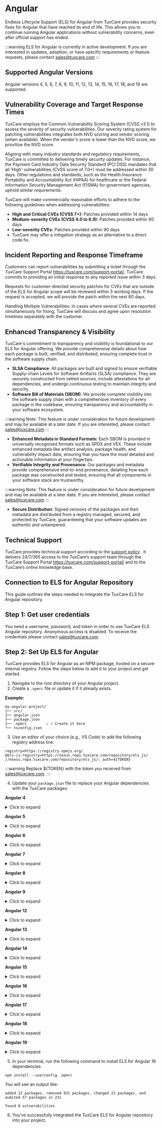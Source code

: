 # Angular

Endless Lifecycle Support (ELS) for Angular from TuxCare provides security fixes for Angular that have reached its end of life. This allows you to continue running Angular applications without vulnerability concerns, even after official support has ended.

:::warning
ELS for Angular is currently in active development. If you are interested in updates, adoption, or have specific requirements or feature requests, please contact [sales@tuxcare.com](mailto:sales@tuxcare.com)
:::

## Supported Angular Versions

Angular versions 4, 5, 6, 7, 8, 9, 10, 11, 12, 13, 14, 15, 16, 17, 18, and 19 are supported.

## Vulnerability Coverage and Target Response Times

TuxCare employs the Common Vulnerability Scoring System (CVSS v3.1) to assess the severity of security vulnerabilities. Our severity rating system for patching vulnerabilities integrates both NVD scoring and vendor scoring (when available). When the vendor's score is lower than the NVD score, we prioritize the NVD score.

Aligning with many industry standards and regulatory requirements, TuxCare is committed to delivering timely security updates. For instance, the Payment Card Industry Data Security Standard (PCI DSS) mandates that all 'High' vulnerabilities (CVSS score of 7.0+) must be addressed within 30 days. Other regulations and standards, such as the Health Insurance Portability and Accountability Act (HIPAA) for healthcare or the Federal Information Security Management Act (FISMA) for government agencies, uphold similar requirements.

TuxCare will make commercially reasonable efforts to adhere to the following guidelines when addressing vulnerabilities:

* **High and Critical CVEs (CVSS 7+):** Patches provided within 14 days
* **Medium-severity CVEs (CVSS 4.0 to 6.9):** Patches provided within 60 days
* **Low-severity CVEs:** Patches provided within 90 days
* TuxCare may offer a mitigation strategy as an alternative to a direct code fix.

## Incident Reporting and Response Timeframe

Customers can report vulnerabilities by submitting a ticket through the TuxCare Support Portal <https://tuxcare.com/support-portal/>. TuxCare commits to providing an initial response to any reported issue within 3 days.

Requests for customer-directed security patches for CVEs that are outside of the ELS for Angular scope will be reviewed within 3 working days. If the request is accepted, we will provide the patch within the next 60 days.

Handling Multiple Vulnerabilities: In cases where several CVEs are reported simultaneously for fixing, TuxCare will discuss and agree upon resolution timelines separately with the customer.

## Enhanced Transparency & Visibility

TuxCare's commitment to transparency and visibility is foundational to our ELS for Angular offering. We provide comprehensive details about how each package is built, verified, and distributed, ensuring complete trust in the software supply chain.

* **SLSA Compliance**: All packages are built and signed to ensure verifiable Supply-chain Levels for Software Artifacts (SLSA) compliance. They are securely constructed from vetted sources, include attestations for all dependencies, and undergo continuous testing to maintain integrity and security.
* **Software Bill of Materials (SBOM)**: We provide complete visibility into the software supply chain with a comprehensive inventory of every package in the codebase, ensuring transparency and accountability in your software ecosystem.

:::warning
Note: This feature is under consideration for future development and may be available at a later date. If you are interested, please contact [sales@tuxcare.com](mailto:sales@tuxcare.com)
:::

* **Enhanced Metadata in Standard Formats:** Each SBOM is provided in universally recognized formats such as SPDX and VEX. These include enhanced metadata like artifact analysis, package health, and vulnerability impact data, ensuring that you have the most detailed and actionable information at your fingertips.
* **Verifiable Integrity and Provenance**: Our packages and metadata provide comprehensive end-to-end provenance, detailing how each package was constructed and tested, ensuring that all components in your software stack are trustworthy.

:::warning
Note: This feature is under consideration for future development and may be available at a later date. If you are interested, please contact [sales@tuxcare.com](mailto:sales@tuxcare.com)
:::

* **Secure Distribution**: Signed versions of the packages and their metadata are distributed from a registry managed, secured, and protected by TuxCare, guaranteeing that your software updates are authentic and untampered.

## Technical Support

TuxCare provides technical support according to the [support policy](https://tuxcare.com/TuxCare-support-policy.pdf?_gl=1*9hjdum*_up*MQ..*_ga*MTQ0MTM0NTI4OC4xNjk5Mzk2ODYy*_ga_Z539WTSZ80*MTY5OTM5Njg2MC4xLjAuMTY5OTM5Njg2MC4wLjAuMA..*_ga_1790YFKF4F*MTY5OTM5Njg2MC4xLjAuMTY5OTM5Njg2MC4wLjAuMA..*_ga_64QBSWJJGS*MTY5OTM5Njg2MC4xLjAuMTY5OTM5Njg2MC4wLjAuMA..) . It delivers 24/7/365 access to the TuxCare’s support team through the TuxCare Support Portal <https://tuxcare.com/support-portal/> and to the TuxCare’s online knowledge base.

## Connection to ELS for Angular Repository

This guide outlines the steps needed to integrate the TuxCare ELS for Angular repository.

## Step 1: Get user credentials

You need a username, password, and token in order to use TuxCare ELS Angular repository. Anonymous access is disabled. To receive the credentials please contact [sales@tuxcare.com](mailto:sales@tuxcare.com).

## Step 2: Set Up ELS for Angular

TuxCare provides ELS for Angular as an NPM package, hosted on a secure internal registry. Follow the steps below to add it to your project and get started.

1. Navigate to the root directory of your Angular project.
2. Create a `.npmrc` file or update it if it already exists.

  **Example:**

  ```text
  my-angular-project/
  ├── src/
  ├── angular.json
  ├── package.json
  ├── .npmrc         ⚠️ ← Create it here
  └── tsconfig.json
  ```

3. Use an editor of your choice (e.g., VS Code) to add the following registry address line:

  <CodeWithCopy>

  ```text
  registry=https://registry.npmjs.org/
  @els-js:registry=https://nexus.repo.tuxcare.com/repository/els_js/
  //nexus.repo.tuxcare.com/repository/els_js/:_auth=${TOKEN}
  ```

  </CodeWithCopy>

  :::warning
  Replace ${TOKEN} with the token you received from [sales@tuxcare.com](mailto:sales@tuxcare.com).
  :::

4. Update your `package.json` file to replace your Angular dependencies with the TuxCare packages:
  
  **Angular 4**
  <details>
    <summary>Click to expand</summary>

  <CodeWithCopy>

  ```text
  "dependencies": {
      "@els-js/angular-4": "^0.0.1",
      "@angular/animations": "^4.2.4",
      "@angular/common": "^4.2.4",
      "@angular/compiler": "^4.2.4",
      "@angular/core": "^4.2.4",
      "@angular/forms": "^4.2.4",
      "@angular/http": "^4.2.4",
      "@angular/platform-browser": "^4.2.4",
      "@angular/platform-browser-dynamic": "^4.2.4",
      "@angular/router": "^4.2.4",
      "core-js": "^2.4.1",
      "rxjs": "^5.4.2",
      "zone.js": "^0.8.14"
  },
  "devDependencies": {
      "@angular/cli": "1.4.10",
      "@angular/compiler-cli": "^4.2.4",
      "@angular/language-service": "^4.2.4",
      "@types/jasmine": "~2.5.53",
      "@types/jasminewd2": "~2.0.2",
      "@types/node": "~6.0.60",
      "codelyzer": "~3.2.0",
      "jasmine-core": "~2.6.2",
      "jasmine-spec-reporter": "~4.1.0",
      "karma": "~1.7.0",
      "karma-chrome-launcher": "~2.1.1",
      "karma-cli": "~1.0.1",
      "karma-coverage-istanbul-reporter": "^1.2.1",
      "karma-jasmine": "~1.1.0",
      "karma-jasmine-html-reporter": "^0.2.2",
      "protractor": "~5.1.2",
      "ts-node": "~3.2.0",
      "tslint": "~5.7.0",
      "typescript": "~2.3.3"
  }
  ```

  </CodeWithCopy>

  </details>

  **Angular 5**
  <details>
    <summary>Click to expand</summary>

  <CodeWithCopy>

  ```text
  "dependencies": {
      "@els-js/angular-5": "^0.0.1",
      "@angular/animations": "^5.2.0",
      "@angular/common": "^5.2.0",
      "@angular/compiler": "^5.2.0",
      "@angular/core": "^5.2.0",
      "@angular/forms": "^5.2.0",
      "@angular/http": "^5.2.0",
      "@angular/platform-browser": "^5.2.0",
      "@angular/platform-browser-dynamic": "^5.2.0",
      "@angular/router": "^5.2.0",
      "core-js": "^2.4.1",
      "rxjs": "^5.5.6",
      "zone.js": "^0.8.19"
  },
  "devDependencies": {
      "@angular/cli": "~1.7.4",
      "@angular/compiler-cli": "^5.2.0",
      "@angular/language-service": "^5.2.0",
      "@types/jasmine": "~2.8.3",
      "@types/jasminewd2": "~2.0.2",
      "@types/node": "~6.0.60",
      "codelyzer": "^4.0.1",
      "jasmine-core": "~2.8.0",
      "jasmine-spec-reporter": "~4.2.1",
      "karma": "~2.0.0",
      "karma-chrome-launcher": "~2.2.0",
      "karma-coverage-istanbul-reporter": "^1.2.1",
      "karma-jasmine": "~1.1.0",
      "karma-jasmine-html-reporter": "^0.2.2",
      "protractor": "~5.1.2",
      "ts-node": "~4.1.0",
      "tslint": "~5.9.1",
      "typescript": "~2.5.3"
  }
  ```

  </CodeWithCopy>

  </details>

  **Angular 6**
  <details>
    <summary>Click to expand</summary>

  <CodeWithCopy>

  ```text
  "dependencies": {
      "@els-js/angular-6": "^0.0.1",
      "@angular/animations": "^6.1.0",
      "@angular/common": "^6.1.0",
      "@angular/compiler": "^6.1.0",
      "@angular/core": "^6.1.0",
      "@angular/forms": "^6.1.0",
      "@angular/http": "^6.1.0",
      "@angular/platform-browser": "^6.1.0",
      "@angular/platform-browser-dynamic": "^6.1.0",
      "@angular/router": "^6.1.0",
      "core-js": "^2.5.4",
      "rxjs": "~6.2.0",
      "zone.js": "~0.8.26"
      },
  "devDependencies": {
      "@angular-devkit/build-angular": "~0.8.0",
      "@angular/cli": "~6.2.9",
      "@angular/compiler-cli": "^6.1.0",
      "@angular/language-service": "^6.1.0",
      "@types/jasmine": "~2.8.8",
      "@types/jasminewd2": "~2.0.3",
      "@types/node": "~8.9.4",
      "codelyzer": "~4.3.0",
      "jasmine-core": "~2.99.1",
      "jasmine-spec-reporter": "~4.2.1",
      "karma": "~3.0.0",
      "karma-chrome-launcher": "~2.2.0",
      "karma-coverage-istanbul-reporter": "~2.0.1",
      "karma-jasmine": "~1.1.2",
      "karma-jasmine-html-reporter": "^0.2.2",
      "protractor": "~5.4.0",
      "ts-node": "~7.0.0",
      "tslint": "~5.11.0",
      "typescript": "~2.9.2"
  }
  ```

  </CodeWithCopy>

  </details>

  **Angular 7**
  <details>
    <summary>Click to expand</summary>

  <CodeWithCopy>

  ```text
  "dependencies": {
      "@els-js/angular-7": "^0.0.1",
      "@angular/animations": "~7.2.0",
      "@angular/common": "~7.2.0",
      "@angular/compiler": "~7.2.0",
      "@angular/core": "~7.2.0",
      "@angular/forms": "~7.2.0",
      "@angular/platform-browser": "~7.2.0",
      "@angular/platform-browser-dynamic": "~7.2.0",
      "@angular/router": "~7.2.0",
      "core-js": "^2.5.4",
      "rxjs": "~6.3.3",
      "tslib": "^1.9.0",
      "zone.js": "~0.8.26"
  },
  "devDependencies": {
      "@angular-devkit/build-angular": "~0.13.0",
      "@angular/cli": "~7.3.10",
      "@angular/compiler-cli": "~7.2.0",
      "@angular/language-service": "~7.2.0",
      "@types/node": "~8.9.4",
      "@types/jasmine": "~2.8.8",
      "@types/jasminewd2": "~2.0.3",
      "codelyzer": "~4.5.0",
      "jasmine-core": "~2.99.1",
      "jasmine-spec-reporter": "~4.2.1",
      "karma": "~4.0.0",
      "karma-chrome-launcher": "~2.2.0",
      "karma-coverage-istanbul-reporter": "~2.0.1",
      "karma-jasmine": "~1.1.2",
      "karma-jasmine-html-reporter": "^0.2.2",
      "protractor": "~5.4.0",
      "ts-node": "~7.0.0",
      "tslint": "~5.11.0",
      "typescript": "~3.2.2"
  }
  ```

  </CodeWithCopy>

  </details>

  **Angular 8**
  <details>
    <summary>Click to expand</summary>

  <CodeWithCopy>

  ```text
  "dependencies": {
      "@els-js/angular-8": "^0.0.1",
      "@angular/animations": "~8.2.14",
      "@angular/common": "~8.2.14",
      "@angular/compiler": "~8.2.14",
      "@angular/core": "~8.2.14",
      "@angular/forms": "~8.2.14",
      "@angular/platform-browser": "~8.2.14",
      "@angular/platform-browser-dynamic": "~8.2.14",
      "@angular/router": "~8.2.14",
      "rxjs": "~6.4.0",
      "tslib": "^1.10.0",
      "zone.js": "~0.9.1"
  },
  "devDependencies": {
      "@angular-devkit/build-angular": "~0.803.29",
      "@angular/cli": "~8.3.29",
      "@angular/compiler-cli": "~8.2.14",
      "@angular/language-service": "~8.2.14",
      "@types/node": "~8.9.4",
      "@types/jasmine": "~3.3.8",
      "@types/jasminewd2": "~2.0.3",
      "codelyzer": "^5.0.0",
      "jasmine-core": "~3.4.0",
      "jasmine-spec-reporter": "~4.2.1",
      "karma": "~4.1.0",
      "karma-chrome-launcher": "~2.2.0",
      "karma-coverage-istanbul-reporter": "~2.0.1",
      "karma-jasmine": "~2.0.1",
      "karma-jasmine-html-reporter": "^1.4.0",
      "protractor": "~7.0.0",
      "ts-node": "~7.0.0",
      "tslint": "~5.15.0",
      "typescript": "~3.5.3"
  }
  ```

  </CodeWithCopy>

  </details>

  **Angular 9**
  <details>
    <summary>Click to expand</summary>

  <CodeWithCopy>

  ```text
  "dependencies": {
      "@els-js/angular-9": "^0.0.1",
      "@angular/animations": "~9.1.13",
      "@angular/common": "~9.1.13",
      "@angular/compiler": "~9.1.13",
      "@angular/core": "~9.1.13",
      "@angular/forms": "~9.1.13",
      "@angular/platform-browser": "~9.1.13",
      "@angular/platform-browser-dynamic": "~9.1.13",
      "@angular/router": "~9.1.13",
      "rxjs": "~6.5.4",
      "tslib": "^1.10.0",
      "zone.js": "~0.10.2"
  },
  "devDependencies": {
      "@angular-devkit/build-angular": "~0.901.15",
      "@angular/cli": "~9.1.15",
      "@angular/compiler-cli": "~9.1.13",
      "@types/node": "^12.11.1",
      "@types/jasmine": "~3.5.0",
      "@types/jasminewd2": "~2.0.3",
      "codelyzer": "^5.1.2",
      "jasmine-core": "~3.5.0",
      "jasmine-spec-reporter": "~4.2.1",
      "karma": "~5.0.0",
      "karma-chrome-launcher": "~3.1.0",
      "karma-coverage-istanbul-reporter": "~2.1.0",
      "karma-jasmine": "~3.0.1",
      "karma-jasmine-html-reporter": "^1.4.2",
      "protractor": "~7.0.0",
      "ts-node": "~8.3.0",
      "tslint": "~6.1.0",
      "typescript": "~3.8.3"
  }
  ```

  </CodeWithCopy>

  </details>

  **Angular 12**
  <details>
    <summary>Click to expand</summary>

  <CodeWithCopy>

  ```text
  "dependencies": {
      "@els-js/angular-12": "^0.0.1",
      "@angular/animations": "file:./node_modules/@els-js/angular-12/deps/@angular/animations",
      "@angular/common": "file:./node_modules/@els-js/angular-12/deps/@angular/common",
      "@angular/compiler": "file:./node_modules/@els-js/angular-12/deps/@angular/compiler",
      "@angular/core": "file:./node_modules/@els-js/angular-12/deps/@angular/core",
      "@angular/forms": "file:./node_modules/@els-js/angular-12/deps/@angular/forms",
      "@angular/platform-browser": "file:./node_modules/@els-js/angular-12/deps/@angular/platform-browser",
      "@angular/platform-browser-dynamic": "file:./node_modules/@els-js/angular-12/deps/@angular/platform-browser-dynamic",
      "@angular/router": "file:./node_modules/@els-js/angular-12/deps/@angular/router",
      "rxjs": "file:./node_modules/@els-js/angular-12/deps/rxjs",
      "tslib": "file:./node_modules/@els-js/angular-12/deps/tslib",
      "zone.js": "file:./node_modules/@els-js/angular-12/deps/zone.js"
  },
  "devDependencies": {
      "@angular-devkit/build-angular": "file:./node_modules/@els-js/angular-12/deps/@angular-devkit/build-angular",
      "@angular/cli": "file:./node_modules/@els-js/angular-12/deps/@angular/cli",
      "@angular/compiler-cli": "file:./node_modules/@els-js/angular-12/deps/@angular/compiler-cli",
      "@types/jasmine": "file:./node_modules/@els-js/angular-12/deps/@types/jasmine",
      "@types/node": "file:./node_modules/@els-js/angular-12/deps/@types/node",
      "jasmine-core": "file:./node_modules/@els-js/angular-12/deps/jasmine-core",
      "karma": "file:./node_modules/@els-js/angular-12/deps/karma",
      "karma-chrome-launcher": "file:./node_modules/@els-js/angular-12/deps/karma-chrome-launcher",
      "karma-coverage": "file:./node_modules/@els-js/angular-12/deps/karma-coverage",
      "karma-jasmine": "file:./node_modules/@els-js/angular-12/deps/karma-jasmine",
      "karma-jasmine-html-reporter": "file:./node_modules/@els-js/angular-12/deps/karma-jasmine-html-reporter",
      "typescript": "file:./node_modules/@els-js/angular-12/deps/typescript"
  }
  ```

  </CodeWithCopy>

  </details>

  **Angular 13**
  <details>
    <summary>Click to expand</summary>

  <CodeWithCopy>

  ```text
  "dependencies": {
      "@els-js/angular-13": "^0.0.1",
      "@angular/animations": "file:./node_modules/@els-js/angular-13/deps/@angular/animations",
      "@angular/common": "file:./node_modules/@els-js/angular-13/deps/@angular/common",
      "@angular/compiler": "file:./node_modules/@els-js/angular-13/deps/@angular/compiler",
      "@angular/core": "file:./node_modules/@els-js/angular-13/deps/@angular/core",
      "@angular/forms": "file:./node_modules/@els-js/angular-13/deps/@angular/forms",
      "@angular/platform-browser": "file:./node_modules/@els-js/angular-13/deps/@angular/platform-browser",
      "@angular/platform-browser-dynamic": "file:./node_modules/@els-js/angular-13/deps/@angular/platform-browser-dynamic",
      "@angular/router": "file:./node_modules/@els-js/angular-13/deps/@angular/router",
      "rxjs": "file:./node_modules/@els-js/angular-13/deps/rxjs",
      "tslib": "file:./node_modules/@els-js/angular-13/deps/tslib",
      "zone.js": "file:./node_modules/@els-js/angular-13/deps/zone.js"
  },
  "devDependencies": {
      "@angular-devkit/build-angular": "file:./node_modules/@els-js/angular-13/deps/@angular-devkit/build-angular",
      "@angular/cli": "file:./node_modules/@els-js/angular-13/deps/@angular/cli",
      "@angular/compiler-cli": "file:./node_modules/@els-js/angular-13/deps/@angular/compiler-cli",
      "@types/jasmine": "file:./node_modules/@els-js/angular-13/deps/@types/jasmine",
      "@types/node": "file:./node_modules/@els-js/angular-13/deps/@types/node",
      "jasmine-core": "file:./node_modules/@els-js/angular-13/deps/jasmine-core",
      "karma": "file:./node_modules/@els-js/angular-13/deps/karma",
      "karma-chrome-launcher": "file:./node_modules/@els-js/angular-13/deps/karma-chrome-launcher",
      "karma-coverage": "file:./node_modules/@els-js/angular-13/deps/karma-coverage",
      "karma-jasmine": "file:./node_modules/@els-js/angular-13/deps/karma-jasmine",
      "karma-jasmine-html-reporter": "file:./node_modules/@els-js/angular-13/deps/karma-jasmine-html-reporter",
      "typescript": "file:./node_modules/@els-js/angular-13/deps/typescript"
  }
  ```
  </CodeWithCopy>

  </details>

  **Angular 14**
  <details>
    <summary>Click to expand</summary>

  <CodeWithCopy>
    
  ```text
  "dependencies": {
      "@els-js/angular-14": "^0.0.1",
      "@angular/animations": "file:./node_modules/@els-js/angular-14/deps/animations",
      "@angular/common": "file:./node_modules/@els-js/angular-14/deps/common",
      "@angular/compiler": "file:./node_modules/@els-js/angular-14/deps/compiler",
      "@angular/core": "file:./node_modules/@els-js/angular-14/deps/core",
      "@angular/forms": "file:./node_modules/@els-js/angular-14/deps/forms",
      "@angular/platform-browser": "file:./node_modules/@els-js/angular-14/deps/platform-browser",
      "@angular/platform-browser-dynamic": "file:./node_modules/@els-js/angular-14/deps/platform-browser-dynamic",
      "@angular/router": "file:./node_modules/@els-js/angular-14/deps/router",
      "rxjs": "~7.4.0",
      "tslib": "^2.3.0",
      "zone.js": "~0.11.4"
  },
  "devDependencies": {
      "@angular-devkit/build-angular": "^14.2.13",
      "@angular/cli": "~14.2.13",
      "@angular/compiler-cli": "file:./node_modules/@els-js/angular-14/deps/compiler-cli",
      "@types/jasmine": "~4.0.0",
      "jasmine-core": "~4.3.0",
      "karma": "~6.4.0",
      "karma-chrome-launcher": "~3.1.0",
      "karma-coverage": "~2.2.0",
      "karma-jasmine": "~5.1.0",
      "karma-jasmine-html-reporter": "~2.0.0",
      "typescript": "~4.7.2"
  }
  ```
    
  </CodeWithCopy>

  </details>

  **Angular 15**
  <details>
    <summary>Click to expand</summary>
    
  <CodeWithCopy>

  ```text
  "dependencies": {
      "@els-js/angular-15": "^0.0.1",
      "@angular/animations": "file:./node_modules/@els-js/angular-15/deps/animations",
      "@angular/common": "file:./node_modules/@els-js/angular-15/deps/common",
      "@angular/compiler": "file:./node_modules/@els-js/angular-15/deps/compiler",
      "@angular/core": "file:./node_modules/@els-js/angular-15/deps/core",
      "@angular/forms": "file:./node_modules/@els-js/angular-15/deps/forms",
      "@angular/platform-browser": "file:./node_modules/@els-js/angular-15/deps/platform-browser",
      "@angular/platform-browser-dynamic": "file:./node_modules/@els-js/angular-15/deps/platform-browser-dynamic",
      "@angular/router": "file:./node_modules/@els-js/angular-15/deps/router",
      "rxjs": "~7.8.0",
      "tslib": "^2.3.0",
      "zone.js": "~0.12.0"
  },
  "devDependencies": {
      "@angular-devkit/build-angular": "^15.2.11",
      "@angular/cli": "~15.2.11",
      "@angular/compiler-cli": "file:./node_modules/@els-js/angular-15/deps/compiler-cli",
      "@types/jasmine": "~4.3.0",
      "jasmine-core": "~4.5.0",
      "karma": "~6.4.0",
      "karma-chrome-launcher": "~3.1.0",
      "karma-coverage": "~2.2.0",
      "karma-jasmine": "~5.1.0",
      "karma-jasmine-html-reporter": "~2.0.0",
      "typescript": "~4.9.4"
  }
  ```
    
  </CodeWithCopy>

  </details>

  **Angular 16**
  <details>
    <summary>Click to expand</summary>
    
  <CodeWithCopy>

  ```text
  "dependencies": {
      "@els-js/angular-16": "^0.0.1",
      "@angular/animations": "file:./node_modules/@els-js/angular-16/deps/@angular/animations",
      "@angular/common": "file:./node_modules/@els-js/angular-16/deps/@angular/common",
      "@angular/compiler": "file:./node_modules/@els-js/angular-16/deps/@angular/compiler",
      "@angular/core": "file:./node_modules/@els-js/angular-16/deps/@angular/core",
      "@angular/forms": "file:./node_modules/@els-js/angular-16/deps/@angular/forms",
      "@angular/platform-browser": "file:./node_modules/@els-js/angular-16/deps/@angular/platform-browser",
      "@angular/platform-browser-dynamic": "file:./node_modules/@els-js/angular-16/deps/@angular/platform-browser-dynamic",
      "@angular/router": "file:./node_modules/@els-js/angular-16/deps/@angular/router",
      "rxjs": "file:./node_modules/@els-js/angular-16/deps/rxjs",
      "tslib": "file:./node_modules/@els-js/angular-16/deps/tslib",
      "zone.js": "file:./node_modules/@els-js/angular-16/deps/zone.js"
  },
  "devDependencies": {
      "@angular-devkit/build-angular": "file:./node_modules/@els-js/angular-16/deps/@angular-devkit/build-angular",
      "@angular/cli": "file:./node_modules/@els-js/angular-16/deps/@angular/cli",
      "@angular/compiler-cli": "file:./node_modules/@els-js/angular-16/deps/@angular/compiler-cli",
      "@types/jasmine": "file:./node_modules/@els-js/angular-16/deps/@types/jasmine",
      "jasmine-core": "file:./node_modules/@els-js/angular-16/deps/jasmine-core",
      "karma": "file:./node_modules/@els-js/angular-16/deps/karma",
      "karma-chrome-launcher": "file:./node_modules/@els-js/angular-16/deps/karma-chrome-launcher",
      "karma-coverage": "file:./node_modules/@els-js/angular-16/deps/karma-coverage",
      "karma-jasmine": "file:./node_modules/@els-js/angular-16/deps/karma-jasmine",
      "karma-jasmine-html-reporter": "file:./node_modules/@els-js/angular-16/deps/karma-jasmine-html-reporter",
      "typescript": "file:./node_modules/@els-js/angular-16/deps/typescript"
  }
  ```
    
  </CodeWithCopy>

  </details>

  **Angular 17**
  <details>
    <summary>Click to expand</summary>

  <CodeWithCopy>

  ```text
  "dependencies": {
      "@els-js/angular-17": "^0.0.1",
      "@angular/animations": "file:./node_modules/@els-js/angular-17/deps/@angular/animations",
      "@angular/common": "file:./node_modules/@els-js/angular-17/deps/@angular/common",
      "@angular/compiler": "file:./node_modules/@els-js/angular-17/deps/@angular/compiler",
      "@angular/core": "file:./node_modules/@els-js/angular-17/deps/@angular/core",
      "@angular/forms": "file:./node_modules/@els-js/angular-17/deps/@angular/forms",
      "@angular/platform-browser": "file:./node_modules/@els-js/angular-17/deps/@angular/platform-browser",
      "@angular/platform-browser-dynamic": "file:./node_modules/@els-js/angular-17/deps/@angular/platform-browser-dynamic",
      "@angular/router": "file:./node_modules/@els-js/angular-17/deps/@angular/router",
      "rxjs": "file:./node_modules/@els-js/angular-17/deps/rxjs",
      "tslib": "file:./node_modules/@els-js/angular-17/deps/tslib",
      "zone.js": "file:./node_modules/@els-js/angular-17/deps/zone.js"
  },
  "devDependencies": {
      "@angular-devkit/build-angular": "file:./node_modules/@els-js/angular-17/deps/@angular-devkit/build-angular",
      "@angular/cli": "file:./node_modules/@els-js/angular-17/deps/@angular/cli",
      "@angular/compiler-cli": "file:./node_modules/@els-js/angular-17/deps/@angular/compiler-cli",
      "@types/jasmine": "file:./node_modules/@els-js/angular-17/deps/@types/jasmine",
      "jasmine-core": "file:./node_modules/@els-js/angular-17/deps/jasmine-core",
      "karma": "file:./node_modules/@els-js/angular-17/deps/karma",
      "karma-chrome-launcher": "file:./node_modules/@els-js/angular-17/deps/karma-chrome-launcher",
      "karma-coverage": "file:./node_modules/@els-js/angular-17/deps/karma-coverage",
      "karma-jasmine": "file:./node_modules/@els-js/angular-17/deps/karma-jasmine",
      "karma-jasmine-html-reporter": "file:./node_modules/@els-js/angular-17/deps/karma-jasmine-html-reporter",
      "typescript": "file:./node_modules/@els-js/angular-17/deps/typescript"
  }
  ```

  </CodeWithCopy>

  </details>

  **Angular 18**
  <details>
    <summary>Click to expand</summary>

  <CodeWithCopy>

  ```text
  "dependencies": {
      "@els-js/angular-18": "^0.0.1",
      "@angular/animations": "file:./node_modules/@els-js/angular-18/deps/@angular/animations",
      "@angular/common": "file:./node_modules/@els-js/angular-18/deps/@angular/common",
      "@angular/compiler": "file:./node_modules/@els-js/angular-18/deps/@angular/compiler",
      "@angular/core": "file:./node_modules/@els-js/angular-18/deps/@angular/core",
      "@angular/forms": "file:./node_modules/@els-js/angular-18/deps/@angular/forms",
      "@angular/platform-browser": "file:./node_modules/@els-js/angular-18/deps/@angular/platform-browser",
      "@angular/platform-browser-dynamic": "file:./node_modules/@els-js/angular-18/deps/@angular/platform-browser-dynamic",
      "@angular/router": "file:./node_modules/@els-js/angular-18/deps/@angular/router",
      "rxjs": "file:./node_modules/@els-js/angular-18/deps/rxjs",
      "tslib": "file:./node_modules/@els-js/angular-18/deps/tslib",
      "zone.js": "file:./node_modules/@els-js/angular-18/deps/zone.js"
  },
  "devDependencies": {
      "@angular-devkit/build-angular": "file:./node_modules/@els-js/angular-18/deps/@angular-devkit/build-angular",
      "@angular/cli": "file:./node_modules/@els-js/angular-18/deps/@angular/cli",
      "@angular/compiler-cli": "file:./node_modules/@els-js/angular-18/deps/@angular/compiler-cli",
      "@types/jasmine": "file:./node_modules/@els-js/angular-18/deps/@types/jasmine",
      "jasmine-core": "file:./node_modules/@els-js/angular-18/deps/jasmine-core",
      "karma": "file:./node_modules/@els-js/angular-18/deps/karma",
      "karma-chrome-launcher": "file:./node_modules/@els-js/angular-18/deps/karma-chrome-launcher",
      "karma-coverage": "file:./node_modules/@els-js/angular-18/deps/karma-coverage",
      "karma-jasmine": "file:./node_modules/@els-js/angular-18/deps/karma-jasmine",
      "karma-jasmine-html-reporter": "file:./node_modules/@els-js/angular-18/deps/karma-jasmine-html-reporter",
      "typescript": "file:./node_modules/@els-js/angular-18/deps/typescript"
  }
  ```
    
  </CodeWithCopy>

  </details>

  **Angular 19**
  <details>
    <summary>Click to expand</summary>

  <CodeWithCopy>

  ```text
  "dependencies": {
      "@els-js/angular-19": "^0.0.1",
      "@angular/common": "file:./node_modules/@els-js/angular-19/deps/@angular/common",
      "@angular/compiler": "file:./node_modules/@els-js/angular-19/deps/@angular/compiler",
      "@angular/core": "file:./node_modules/@els-js/angular-19/deps/@angular/core",
      "@angular/forms": "file:./node_modules/@els-js/angular-19/deps/@angular/forms",
      "@angular/platform-browser": "file:./node_modules/@els-js/angular-19/deps/@angular/platform-browser",
      "@angular/platform-browser-dynamic": "file:./node_modules/@els-js/angular-19/deps/@angular/platform-browser-dynamic",
      "@angular/router": "file:./node_modules/@els-js/angular-19/deps/@angular/router",
      "rxjs": "file:./node_modules/@els-js/angular-19/deps/rxjs",
      "tslib": "file:./node_modules/@els-js/angular-19/deps/tslib",
      "zone.js": "file:./node_modules/@els-js/angular-19/deps/zone.js"
  },
  "devDependencies": {
      "@angular-devkit/build-angular": "file:./node_modules/@els-js/angular-19/deps/@angular-devkit/build-angular",
      "@angular/cli": "file:./node_modules/@els-js/angular-19/deps/@angular/cli",
      "@angular/compiler-cli": "file:./node_modules/@els-js/angular-19/deps/@angular/compiler-cli",
      "@types/jasmine": "file:./node_modules/@els-js/angular-19/deps/@types/jasmine",
      "jasmine-core": "file:./node_modules/@els-js/angular-19/deps/jasmine-core",
      "karma": "file:./node_modules/@els-js/angular-19/deps/karma",
      "karma-chrome-launcher": "file:./node_modules/@els-js/angular-19/deps/karma-chrome-launcher",
      "karma-coverage": "file:./node_modules/@els-js/angular-19/deps/karma-coverage",
      "karma-jasmine": "file:./node_modules/@els-js/angular-19/deps/karma-jasmine",
      "karma-jasmine-html-reporter": "file:./node_modules/@els-js/angular-19/deps/karma-jasmine-html-reporter",
      "typescript": "file:./node_modules/@els-js/angular-19/deps/typescript"
  }
  ```
    
  </CodeWithCopy>

  </details>

5. In your terminal, run the following command to install ELS for Angular 16 dependencies:

  <CodeWithCopy>
  
  ```text
  npm install --userconfig .npmrc
  ```
  
  </CodeWithCopy>

  You will see an output like:

  ```text
  added 12 packages, removed 931 packages, changed 22 packages, and audited 57 packages in 23s

  found 0 vulnerabilities
  ```

6. You've successfully integrated the TuxCare ELS for Angular repository into your project.